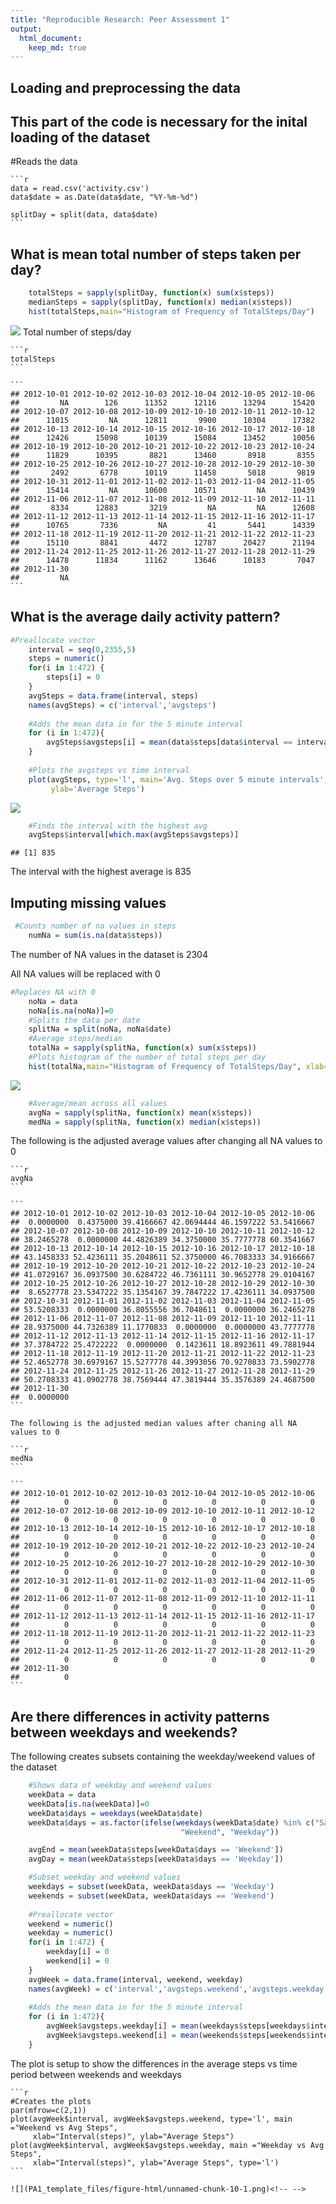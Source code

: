 ```yaml
---
title: "Reproducible Research: Peer Assessment 1"
output: 
  html_document:
    keep_md: true
---
```



## Loading and preprocessing the data
## This part of the code is necessary for the inital loading of the dataset

#Reads the data
    
    ```r
    data = read.csv('activity.csv')
    data$date = as.Date(data$date, "%Y-%m-%d")
    
    splitDay = split(data, data$date)
    ```
## What is mean total number of steps taken per day?

```r
    totalSteps = sapply(splitDay, function(x) sum(x$steps))
    medianSteps = sapply(splitDay, function(x) median(x$steps))
    hist(totalSteps,main="Histogram of Frequency of TotalSteps/Day")
```

![](PA1_template_files/figure-html/unnamed-chunk-2-1.png)<!-- -->
    Total number of steps/day
    
    ```r
    totalSteps
    ```
    
    ```
    ## 2012-10-01 2012-10-02 2012-10-03 2012-10-04 2012-10-05 2012-10-06 
    ##         NA        126      11352      12116      13294      15420 
    ## 2012-10-07 2012-10-08 2012-10-09 2012-10-10 2012-10-11 2012-10-12 
    ##      11015         NA      12811       9900      10304      17382 
    ## 2012-10-13 2012-10-14 2012-10-15 2012-10-16 2012-10-17 2012-10-18 
    ##      12426      15098      10139      15084      13452      10056 
    ## 2012-10-19 2012-10-20 2012-10-21 2012-10-22 2012-10-23 2012-10-24 
    ##      11829      10395       8821      13460       8918       8355 
    ## 2012-10-25 2012-10-26 2012-10-27 2012-10-28 2012-10-29 2012-10-30 
    ##       2492       6778      10119      11458       5018       9819 
    ## 2012-10-31 2012-11-01 2012-11-02 2012-11-03 2012-11-04 2012-11-05 
    ##      15414         NA      10600      10571         NA      10439 
    ## 2012-11-06 2012-11-07 2012-11-08 2012-11-09 2012-11-10 2012-11-11 
    ##       8334      12883       3219         NA         NA      12608 
    ## 2012-11-12 2012-11-13 2012-11-14 2012-11-15 2012-11-16 2012-11-17 
    ##      10765       7336         NA         41       5441      14339 
    ## 2012-11-18 2012-11-19 2012-11-20 2012-11-21 2012-11-22 2012-11-23 
    ##      15110       8841       4472      12787      20427      21194 
    ## 2012-11-24 2012-11-25 2012-11-26 2012-11-27 2012-11-28 2012-11-29 
    ##      14478      11834      11162      13646      10183       7047 
    ## 2012-11-30 
    ##         NA
    ```

## What is the average daily activity pattern?


```r
#Preallocate vector
    interval = seq(0,2355,5)
    steps = numeric()
    for(i in 1:472) {
        steps[i] = 0
    }
    avgSteps = data.frame(interval, steps)
    names(avgSteps) = c('interval','avgsteps')
    
    #Adds the mean data in for the 5 minute interval
    for (i in 1:472){
        avgSteps$avgsteps[i] = mean(data$steps[data$interval == interval[i]], na.rm=TRUE)
    }
    
    #Plots the avgsteps vs time interval
    plot(avgSteps, type='l', main='Avg. Steps over 5 minute intervals',xlab='Interval(minutes)',
         ylab='Average Steps')
```

![](PA1_template_files/figure-html/unnamed-chunk-4-1.png)<!-- -->

```r
    #Finds the interval with the highest avg
    avgSteps$interval[which.max(avgSteps$avgsteps)]
```

```
## [1] 835
```

The interval with the highest average is 835

## Imputing missing values

```r
 #Counts number of na values in steps
    numNa = sum(is.na(data$steps))
```
The number of NA values in the dataset is 2304

All NA values will be replaced with 0


```r
#Replaces NA with 0
    noNa = data
    noNa[is.na(noNa)]=0
    #Splits the data per date
    splitNa = split(noNa, noNa$date)
    #Average steps/median
    totalNa = sapply(splitNa, function(x) sum(x$steps))
    #Plots histogram of the number of total steps per day
    hist(totalNa,main="Histogram of Frequency of TotalSteps/Day", xlab="Total number of Steps")
```

![](PA1_template_files/figure-html/unnamed-chunk-6-1.png)<!-- -->

```r
    #Average/mean across all values
    avgNa = sapply(splitNa, function(x) mean(x$steps))
    medNa = sapply(splitNa, function(x) median(x$steps))
```
  The following is the adjusted average values after changing all NA values to 0
    
    ```r
    avgNa
    ```
    
    ```
    ## 2012-10-01 2012-10-02 2012-10-03 2012-10-04 2012-10-05 2012-10-06 
    ##  0.0000000  0.4375000 39.4166667 42.0694444 46.1597222 53.5416667 
    ## 2012-10-07 2012-10-08 2012-10-09 2012-10-10 2012-10-11 2012-10-12 
    ## 38.2465278  0.0000000 44.4826389 34.3750000 35.7777778 60.3541667 
    ## 2012-10-13 2012-10-14 2012-10-15 2012-10-16 2012-10-17 2012-10-18 
    ## 43.1458333 52.4236111 35.2048611 52.3750000 46.7083333 34.9166667 
    ## 2012-10-19 2012-10-20 2012-10-21 2012-10-22 2012-10-23 2012-10-24 
    ## 41.0729167 36.0937500 30.6284722 46.7361111 30.9652778 29.0104167 
    ## 2012-10-25 2012-10-26 2012-10-27 2012-10-28 2012-10-29 2012-10-30 
    ##  8.6527778 23.5347222 35.1354167 39.7847222 17.4236111 34.0937500 
    ## 2012-10-31 2012-11-01 2012-11-02 2012-11-03 2012-11-04 2012-11-05 
    ## 53.5208333  0.0000000 36.8055556 36.7048611  0.0000000 36.2465278 
    ## 2012-11-06 2012-11-07 2012-11-08 2012-11-09 2012-11-10 2012-11-11 
    ## 28.9375000 44.7326389 11.1770833  0.0000000  0.0000000 43.7777778 
    ## 2012-11-12 2012-11-13 2012-11-14 2012-11-15 2012-11-16 2012-11-17 
    ## 37.3784722 25.4722222  0.0000000  0.1423611 18.8923611 49.7881944 
    ## 2012-11-18 2012-11-19 2012-11-20 2012-11-21 2012-11-22 2012-11-23 
    ## 52.4652778 30.6979167 15.5277778 44.3993056 70.9270833 73.5902778 
    ## 2012-11-24 2012-11-25 2012-11-26 2012-11-27 2012-11-28 2012-11-29 
    ## 50.2708333 41.0902778 38.7569444 47.3819444 35.3576389 24.4687500 
    ## 2012-11-30 
    ##  0.0000000
    ```
    
    The following is the adjusted median values after chaning all NA values to 0
    
    ```r
    medNa 
    ```
    
    ```
    ## 2012-10-01 2012-10-02 2012-10-03 2012-10-04 2012-10-05 2012-10-06 
    ##          0          0          0          0          0          0 
    ## 2012-10-07 2012-10-08 2012-10-09 2012-10-10 2012-10-11 2012-10-12 
    ##          0          0          0          0          0          0 
    ## 2012-10-13 2012-10-14 2012-10-15 2012-10-16 2012-10-17 2012-10-18 
    ##          0          0          0          0          0          0 
    ## 2012-10-19 2012-10-20 2012-10-21 2012-10-22 2012-10-23 2012-10-24 
    ##          0          0          0          0          0          0 
    ## 2012-10-25 2012-10-26 2012-10-27 2012-10-28 2012-10-29 2012-10-30 
    ##          0          0          0          0          0          0 
    ## 2012-10-31 2012-11-01 2012-11-02 2012-11-03 2012-11-04 2012-11-05 
    ##          0          0          0          0          0          0 
    ## 2012-11-06 2012-11-07 2012-11-08 2012-11-09 2012-11-10 2012-11-11 
    ##          0          0          0          0          0          0 
    ## 2012-11-12 2012-11-13 2012-11-14 2012-11-15 2012-11-16 2012-11-17 
    ##          0          0          0          0          0          0 
    ## 2012-11-18 2012-11-19 2012-11-20 2012-11-21 2012-11-22 2012-11-23 
    ##          0          0          0          0          0          0 
    ## 2012-11-24 2012-11-25 2012-11-26 2012-11-27 2012-11-28 2012-11-29 
    ##          0          0          0          0          0          0 
    ## 2012-11-30 
    ##          0
    ```
## Are there differences in activity patterns between weekdays and weekends?

The following creates subsets containing the weekday/weekend values of the dataset


```r
    #Shows data of weekday and weekend values
    weekData = data
    weekData[is.na(weekData)]=0    
    weekData$days = weekdays(weekData$date)
    weekData$days = as.factor(ifelse(weekdays(weekData$date) %in% c("Saturday","Sunday"), 
                                      "Weekend", "Weekday")) 

    avgEnd = mean(weekData$steps[weekData$days == 'Weekend'])
    avgDay = mean(weekData$steps[weekData$days == 'Weekday'])

    #Subset weekday and weekend values
    weekdays = subset(weekData, weekData$days == 'Weekday')
    weekends = subset(weekData, weekData$days == 'Weekend')
    
    #Preallocate vector
    weekend = numeric()
    weekday = numeric()
    for(i in 1:472) {
        weekday[i] = 0
        weekend[i] = 0
    }
    avgWeek = data.frame(interval, weekend, weekday)
    names(avgWeek) = c('interval','avgsteps.weekend','avgsteps.weekday')
    
    #Adds the mean data in for the 5 minute interval
    for (i in 1:472){
        avgWeek$avgsteps.weekday[i] = mean(weekdays$steps[weekdays$interval == interval[i]], na.rm=TRUE)
        avgWeek$avgsteps.weekend[i] = mean(weekends$steps[weekends$interval == interval[i]], na.rm=TRUE)
    }
```
The plot is setup to show the differences in the average steps vs time period between weekends and weekdays

    
    ```r
    #Creates the plots
    par(mfrow=c(2,1))
    plot(avgWeek$interval, avgWeek$avgsteps.weekend, type='l', main ="Weekend vs Avg Steps",
         xlab="Interval(steps)", ylab="Average Steps")
    plot(avgWeek$interval, avgWeek$avgsteps.weekday, main ="Weekday vs Avg Steps", 
         xlab="Interval(steps)", ylab="Average Steps", type='l')
    ```
    
    ![](PA1_template_files/figure-html/unnamed-chunk-10-1.png)<!-- -->
